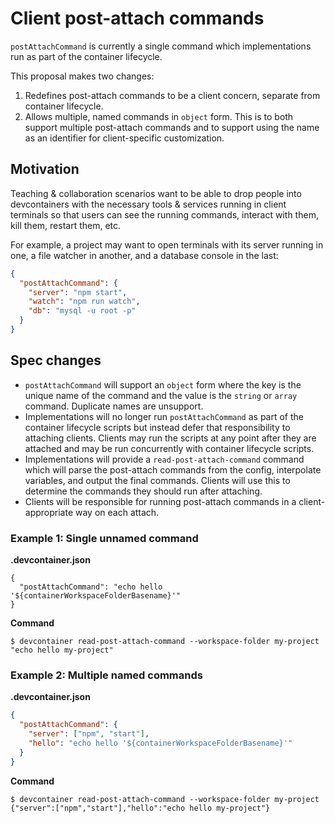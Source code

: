 # Client post-attach commands

`postAttachCommand` is currently a single command which implementations run as part of the container lifecycle.

This proposal makes two changes:
1. Redefines post-attach commands to be a client concern, separate from container lifecycle.
2. Allows multiple, named commands in `object` form. This is to both support multiple post-attach commands and to support using the name as an identifier for client-specific customization.

## Motivation

Teaching & collaboration scenarios want to be able to drop people into devcontainers with the necessary tools & services running in client terminals so that users can see the running commands, interact with them, kill them, restart them, etc.

For example, a project may want to open terminals with its server running in one, a file watcher in another, and a database console in the last:

```json
{
  "postAttachCommand": {
    "server": "npm start",
    "watch": "npm run watch",
    "db": "mysql -u root -p"
  }
}
```

## Spec changes

- `postAttachCommand` will support an `object` form where the key is the unique name of the command and the value is the `string` or `array` command. Duplicate names are unsupport.
- Implementations will no longer run `postAttachCommand` as part of the container lifecycle scripts but instead defer that responsibility to attaching clients. Clients may run the scripts at any point after they are attached and may be run concurrently with container lifecycle scripts.
- Implementations will provide a `read-post-attach-command` command which will parse the post-attach commands from the config, interpolate variables, and output the final commands. Clients will use this to determine the commands they should run after attaching.
- Clients will be responsible for running post-attach commands in a client-appropriate way on each attach.

### Example 1: Single unnamed command

**.devcontainer.json**
```jsonc
{
  "postAttachCommand": "echo hello '${containerWorkspaceFolderBasename}'"
}
```

**Command**
```
$ devcontainer read-post-attach-command --workspace-folder my-project
"echo hello my-project"
```

### Example 2: Multiple named commands

**.devcontainer.json**
```json
{
  "postAttachCommand": {
    "server": ["npm", "start"],
    "hello": "echo hello '${containerWorkspaceFolderBasename}'"
  }
}
```

**Command**
```
$ devcontainer read-post-attach-command --workspace-folder my-project
{"server":["npm","start"],"hello":"echo hello my-project"}
```
